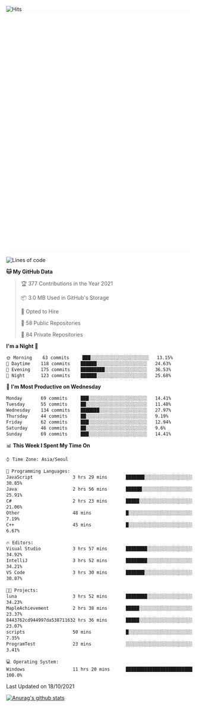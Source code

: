 ![Hits](https://hits.seeyoufarm.com/api/count/incr/badge.svg?url=https%3A%2F%2Fgithub.com%2Fkokose1234&count_bg=%2379C83D&title_bg=%23555555&icon=apple.svg&icon_color=%23E7E7E7&title=hits&edge_flat=false)
<br/>
![Metrics](https://github.com/kokose1234/kokose1234/blob/main/github-metrics.svg)

<!--START_SECTION:waka-->
![Lines of code](https://img.shields.io/badge/From%20Hello%20World%20I%27ve%20Written-11.7%20million%20lines%20of%20code-blue)

**🐱 My GitHub Data** 

> 🏆 377 Contributions in the Year 2021
 > 
> 📦 3.0 MB Used in GitHub's Storage 
 > 
> 💼 Opted to Hire
 > 
> 📜 58 Public Repositories 
 > 
> 🔑 84 Private Repositories  
 > 
**I'm a Night 🦉** 

```text
🌞 Morning    63 commits     ███░░░░░░░░░░░░░░░░░░░░░░   13.15% 
🌆 Daytime    118 commits    ██████░░░░░░░░░░░░░░░░░░░   24.63% 
🌃 Evening    175 commits    █████████░░░░░░░░░░░░░░░░   36.53% 
🌙 Night      123 commits    ██████░░░░░░░░░░░░░░░░░░░   25.68%

```
📅 **I'm Most Productive on Wednesday** 

```text
Monday       69 commits     ███░░░░░░░░░░░░░░░░░░░░░░   14.41% 
Tuesday      55 commits     ██░░░░░░░░░░░░░░░░░░░░░░░   11.48% 
Wednesday    134 commits    ███████░░░░░░░░░░░░░░░░░░   27.97% 
Thursday     44 commits     ██░░░░░░░░░░░░░░░░░░░░░░░   9.19% 
Friday       62 commits     ███░░░░░░░░░░░░░░░░░░░░░░   12.94% 
Saturday     46 commits     ██░░░░░░░░░░░░░░░░░░░░░░░   9.6% 
Sunday       69 commits     ███░░░░░░░░░░░░░░░░░░░░░░   14.41%

```


📊 **This Week I Spent My Time On** 

```text
⌚︎ Time Zone: Asia/Seoul

💬 Programming Languages: 
JavaScript               3 hrs 29 mins       ███████░░░░░░░░░░░░░░░░░░   30.85% 
Java                     2 hrs 56 mins       ██████░░░░░░░░░░░░░░░░░░░   25.91% 
C#                       2 hrs 23 mins       █████░░░░░░░░░░░░░░░░░░░░   21.06% 
Other                    48 mins             █░░░░░░░░░░░░░░░░░░░░░░░░   7.19% 
C++                      45 mins             █░░░░░░░░░░░░░░░░░░░░░░░░   6.67%

🔥 Editors: 
Visual Studio            3 hrs 57 mins       ████████░░░░░░░░░░░░░░░░░   34.92% 
IntelliJ                 3 hrs 52 mins       ████████░░░░░░░░░░░░░░░░░   34.21% 
VS Code                  3 hrs 30 mins       ███████░░░░░░░░░░░░░░░░░░   30.87%

🐱‍💻 Projects: 
luna                     3 hrs 52 mins       ████████░░░░░░░░░░░░░░░░░   34.23% 
MapleAchievement         2 hrs 38 mins       █████░░░░░░░░░░░░░░░░░░░░   23.37% 
8443762cd944997da538711632 hrs 36 mins       █████░░░░░░░░░░░░░░░░░░░░   23.07% 
scripts                  50 mins             █░░░░░░░░░░░░░░░░░░░░░░░░   7.35% 
ProgramTest              23 mins             ░░░░░░░░░░░░░░░░░░░░░░░░░   3.41%

💻 Operating System: 
Windows                  11 hrs 20 mins      █████████████████████████   100.0%

```


 Last Updated on 18/10/2021
<!--END_SECTION:waka-->

[![Anurag's github stats](https://github-readme-stats.vercel.app/api?username=kokose1234&theme=dracula)](https://github.com/anuraghazra/github-readme-stats)



	
